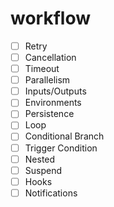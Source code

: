 # workflow

- [ ] Retry
- [ ] Cancellation
- [ ] Timeout
- [ ] Parallelism
- [ ] Inputs/Outputs
- [ ] Environments
- [ ] Persistence
- [ ] Loop
- [ ] Conditional Branch
- [ ] Trigger Condition
- [ ] Nested
- [ ] Suspend
- [ ] Hooks
- [ ] Notifications
